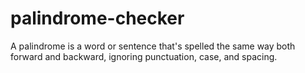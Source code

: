 # palindrome-checker
A palindrome is a word or sentence that's spelled the same way both forward and backward, ignoring punctuation, case, and spacing.
